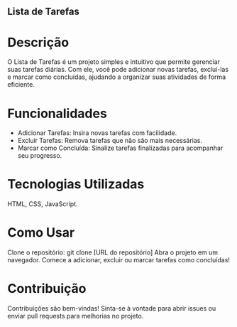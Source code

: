 ## Lista de Tarefas

# Descrição

O Lista de Tarefas é um projeto simples e intuitivo que permite gerenciar suas tarefas diárias. Com ele, você pode adicionar novas tarefas, excluí-las e marcar como concluídas, ajudando a organizar suas atividades de forma eficiente.

# Funcionalidades

- Adicionar Tarefas: Insira novas tarefas com facilidade.
- Excluir Tarefas: Remova tarefas que não são mais necessárias.
- Marcar como Concluída: Sinalize tarefas finalizadas para acompanhar seu progresso.

# Tecnologias Utilizadas

HTML, CSS, JavaScript.

# Como Usar

Clone o repositório: git clone [URL do repositório]
Abra o projeto em um navegador.
Comece a adicionar, excluir ou marcar tarefas como concluídas!

# Contribuição

Contribuições são bem-vindas! Sinta-se à vontade para abrir issues ou enviar pull requests para melhorias no projeto.